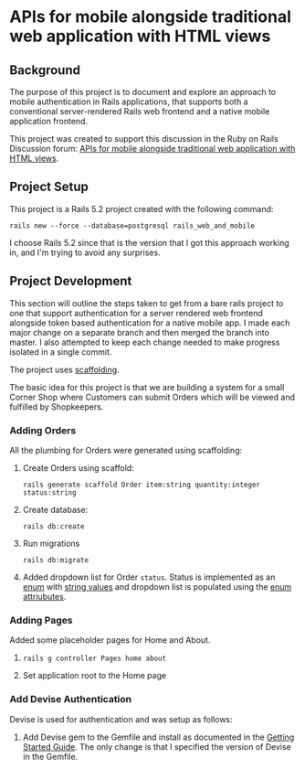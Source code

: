 # APIs for mobile alongside traditional web application with HTML views

## Background

The purpose of this project is to document and explore an approach to mobile authentication in Rails applications, that supports both a conventional server-rendered Rails web frontend and a native mobile application frontend.

This project was created to support this discussion in the Ruby on Rails Discussion forum: [APIs for mobile alongside traditional web application with HTML views](https://discuss.rubyonrails.org/t/apis-for-mobile-alongside-traditional-web-application-with-html-views/75089).

## Project Setup

This project is a Rails 5.2 project created with the following command:

`rails new --force --database=postgresql rails_web_and_mobile`

I choose Rails 5.2 since that is the version that I got this approach working in, and I'm trying to avoid any surprises.

## Project Development

This section will outline the steps taken to get from a bare rails project to one that support authentication for a server rendered web frontend alongside token based authentication for a native mobile app. I made each major change on a separate branch and then merged the branch into master. I also attempted to keep each change needed to make progress isolated in a single commit.

The project uses [scaffolding](https://guides.rubyonrails.org/command_line.html#rails-generate).

The basic idea for this project is that we are building a system for a small Corner Shop where Customers can submit Orders which will be viewed and fulfilled by Shopkeepers.

### Adding Orders

All the plumbing for Orders were generated using scaffolding:

1. Create Orders using scaffold: 

    `rails generate scaffold Order item:string quantity:integer status:string`

2. Create database:

    `rails db:create`

3. Run migrations

    `rails db:migrate`

4. Added dropdown list for Order `status`. Status is implemented as an [enum](https://api.rubyonrails.org/v5.2.3/classes/ActiveRecord/Enum.html) with [string values](https://sipsandbits.com/2018/04/30/using-database-native-enums-with-rails/) and dropdown list is populated using the [enum attriubutes](https://stackoverflow.com/a/23686698).

### Adding Pages

Added some placeholder pages for Home and About.

1. `rails g controller Pages home about`

2. Set application root to the Home page

### Add Devise Authentication

Devise is used for authentication and was setup as follows:

1. Add Devise gem to the Gemfile and install as documented in the [Getting Started Guide](https://github.com/heartcombo/devise#getting-started). The only change is that I specified the version of Devise in the Gemfile.
